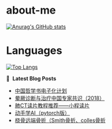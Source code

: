 # about-me
[![Anurag's GitHub stats](https://github-readme-stats.vercel.app/api?username=whitewatercn)](https://github.com/anuraghazra/github-readme-stats)

# Languages
[![Top Langs](https://github-readme-stats.vercel.app/api/top-langs/?username=whitewatercn)](https://github.com/anuraghazra/github-readme-stats)

📕 &nbsp;**Latest Blog Posts**
<!-- BLOG-POST-LIST:START -->
- [中国哲学书电子化计划](https://forum.beginner.center/t/topic/961/1)
- [晕厥诊断与治疗中国专家共识（2018）](https://forum.beginner.center/t/topic/957/1)
- [肺CT读片教程推荐——小程读片](https://forum.beginner.center/t/topic/952/1)
- [动手学AI（pytorch版）](https://forum.beginner.center/t/topic/951/1)
- [桡骨远端骨折（Smith骨折、colles骨折](https://forum.beginner.center/t/topic/950/1)
<!-- BLOG-POST-LIST:END -->
